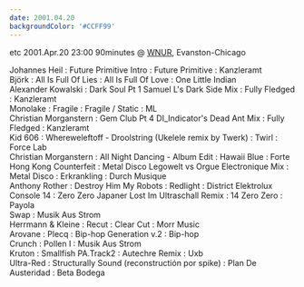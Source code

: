 ```yaml
---
date: 2001.04.20
backgroundColor: '#CCFF99'
---
```


etc 2001.Apr.20 23:00 90minutes @ [WNUR](http://www.wnur.org/), Evanston-Chicago  

Johannes Heil : Future Primitive Intro : Future Primitive : Kanzleramt  
Björk : All Is Full Of Lies : All Is Full Of Love : One Little Indian  
Alexander Kowalski : Dark Soul Pt 1 Samuel L's Dark Side Mix : Fully Fledged : Kanzleramt  
Monolake : Fragile : Fragile / Static : ML  
Christian Morganstern : Gem Club Pt 4 DI\_Indicator's Dead Ant Mix : Fully Fledged : Kanzleramt  
Kid 606 : Whereweleftoff - Droolstring (Ukelele remix by Twerk) : Twirl : Force Lab  
Christian Morganstern : All Night Dancing - Album Edit : Hawaii Blue : Forte  
Hong Kong Counterfeit : Metal Disco Legowelt vs Orgue Electronique Mix : Metal Disco : Erkrankling : Durch Musique  
Anthony Rother : Destroy Him My Robots : Redlight : District Elektrolux  
Console 14 : Zero Zero Japaner Lost Im Ultraschall Remix : 14 Zero Zero : Payola  
Swap : Musik Aus Strom  
Herrmann & Kleine : Recut : Clear Cut : Morr Music  
Arovane : Plecq : Bip-hop Generation v.2 : Bip-hop  
Crunch : Pollen I : Musik Aus Strom  
Kruton : Smallfish PA.Track2 : Autechre Remix : Uxb  
Ultra-Red : Structurally Sound (reconstructión por spike) : Plan De Austeridad : Beta Bodega